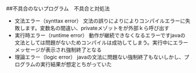 ##不具合のないプログラム　不具合と対処法
- 文法エラー（synttax error）
文法の誤りによりによりコンパイルエラーに失敗します。変数名の間違い、privateメゾットをが外部ｋら呼び出す
- 実行時エラー（runtime error）
動作が継続できなくなるエラーですjavaの文法としては問題がないためコンパイルは成功してしまう。実行中にエラーメッセージが表示され強制終了となる
- 理論エラー（logic error）
javaの文法に問題ない強制終了もないしかし、プログラムの実行結果が想定とちがっていた
